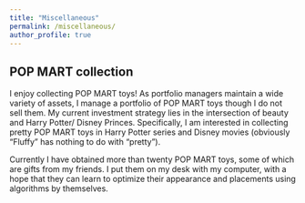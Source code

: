 ```yaml
---
title: "Miscellaneous"
permalink: /miscellaneous/
author_profile: true
---
```


## POP MART collection
I enjoy collecting POP MART toys! As portfolio managers maintain a wide variety of assets, I manage a portfolio of POP MART toys though I do not sell them.
My current investment strategy lies in the intersection of beauty and Harry Potter/ Disney Princes. Specifically, I am interested in collecting pretty POP MART toys in Harry Potter series and Disney movies (obviously “Fluffy” has nothing to do with “pretty”).

Currently I have obtained more than twenty POP MART toys, some of which are gifts from my friends. I put them on my desk with my computer, with a hope that they can learn to optimize their appearance and placements using algorithms by themselves.

<div align=center>
<img src='/images/collection.jpeg’ width = 50%>
</div>
          
I am always looking for ~~profitable~~ pretty POP MART toys. If you find some, please let me know. I will seriously consider ~~investing~~ buying them.

